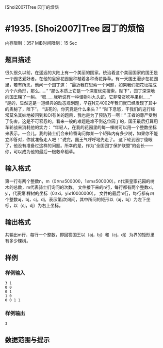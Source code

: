 [Shoi2007]Tree 园丁的烦恼

# #1935. [Shoi2007]Tree 园丁的烦恼

内存限制：357 MiB时间限制：15 Sec

## 题目描述

很久很久以前，在遥远的大陆上有一个美丽的国家。统治着这个美丽国家的国王是一个园艺爱好者，在他的皇家花园里种植着各种奇花异草。有一天国王漫步在花园里，若有所思，他问一个园丁道：
“最近我在思索一个问题，如果我们把花坛摆成六个六角形，那么……”
“那么本质上它是一个深度优先搜索，陛下”，园丁深深地向国王鞠了一躬。
“嗯……我听说有一种怪物叫九头蛇，它非常贪吃苹果树……”
“是的，显然这是一道经典的动态规划题，早在N元4002年我们就已经发现了其中的奥秘了，陛下”。
“该死的，你究竟是什么来头？”
“陛下息怒，干我们的这行经常莫名其妙地被问到和OI有关的题目，我也是为了预防万一啊！”
王者的尊严受到了伤害，这是不可容忍的。看来一般的难题是难不倒这位园丁的，国王最后打算用车轮战来消耗他的实力：
“年轻人，在我的花园里的每一棵树可以用一个整数坐标来表示，一会儿，我的骑士们会来轮番询问你某一个矩阵内有多少树，如果你不能立即答对，你就准备走人吧！”说完，国王气呼呼地先走了。
这下轮到园丁傻眼了，他没有准备过这样的问题。所幸的是，作为“全国园丁保护联盟”的会长——你，可以成为他的最后一根救命稻草。


## 输入格式

第一行有两个整数n，m（0≤n≤500000，1≤m≤500000）。n代表皇家花园的树木的总数，m代表骑士们询问的次数。
文件接下来的n行，每行都有两个整数xi，yi，代表第i棵树的坐标（0≤xi，yi≤10000000）。
文件的最后m行，每行都有四个整数aj，bj，cj，dj，表示第j次询问，其中所问的矩形以（aj，bj）为左下坐标，以（cj，dj）为右上坐标。


## 输出格式

共输出m行，每行一个整数，即回答国王以（aj，bj）和（cj，dj）为界的矩形里有多少棵树。

## 样例

### 样例输入

    
    3 1
    0 0 
    0 1
    1 0
    0 0 1 1
    
    

### 样例输出

    
    3
    

## 数据范围与提示

